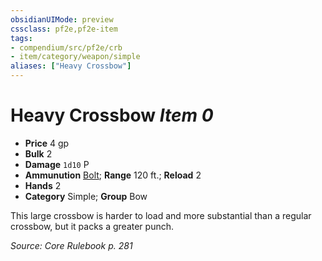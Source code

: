 ```yaml
---
obsidianUIMode: preview
cssclass: pf2e,pf2e-item
tags:
- compendium/src/pf2e/crb
- item/category/weapon/simple
aliases: ["Heavy Crossbow"]
---
```

# Heavy Crossbow *Item 0*  

- **Price** 4 gp
- **Bulk** 2
- **Damage** `1d10` P
- **Ammunution** [Bolt](bolt.md); **Range** 120 ft.; **Reload** 2
- **Hands** 2
- **Category** Simple; **Group** Bow 

This large crossbow is harder to load and more substantial than a regular crossbow, but it packs a greater punch.

*Source: Core Rulebook p. 281*